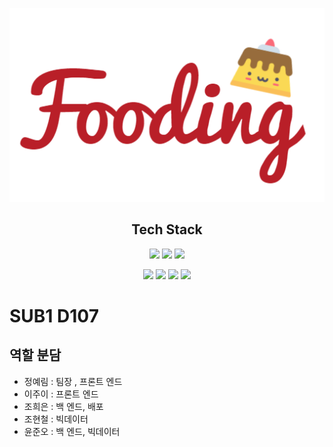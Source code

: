 
<p align="center">
<img src="images/logo.png">
</p>

<h2 align="center"> Tech Stack </h2>

<p align="center">
<img src="https://img.shields.io/badge/Python-3766AB?style=flat-square&logo=Python&logoColor=white" width="9%" margin="3px">
<img src="https://img.shields.io/badge/Django-092E20?style=flat-square&logo=Django&logoColor=white" width="9%">
<img src="https://img.shields.io/badge/React-61DAFB?style=flat-square&logo=React&logoColor=white" width="9%">
</p>
<p align="center">
<img src="https://img.shields.io/badge/MySQL-4479A1?style=flat-square&logo=MySQL&logoColor=white" width="9%">
<img src="https://img.shields.io/badge/AWS-232F3E?style=flat-square&logo=Amazon AWS&logoColor=white" width="9%">
<img src="https://img.shields.io/badge/Docker-2496ED?style=flat-square&logo=Docker&logoColor=white" width="9%">
<img src="https://img.shields.io/badge/Jenkins-D24939?style=flat-square&logo=Jenkins&logoColor=white" width="9%">
</p>



# SUB1 D107 

## 역할 분담

- 정예림 : 팀장 , 프론트 엔드
- 이주이 : 프론트 엔드
- 조희은 : 백 엔드, 배포
- 조현철 : 빅데이터
- 윤준오 : 백 엔드, 빅데이터
